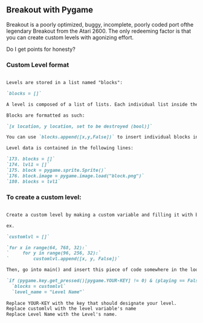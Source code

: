 ## Breakout with Pygame

Breakout is a poorly optimized, buggy, incomplete, poorly coded port ofthe legendary Breakout from the Atari 2600. The only redeeming factor is that you can create custom levels with agonizing effort.

Do I get points for honesty?

### Custom Level format

```markdown

Levels are stored in a list named "blocks":

`blocks = []`

A level is composed of a list of lists. Each individual list inside the list composes a block.

Blocks are formatted as such:

`[x location, y location, set to be destroyed (bool)]`

You can use `blocks.append([x,y,False])` to insert individual blocks into the level.

Level data is contained in the following lines:

`173. blocks = []`
`174. lvl1 = []`
`175. block = pygame.sprite.Sprite()`
`176. block.image = pygame.image.load("block.png")`
`180. blocks = lvl1`
```
### To create a custom level:

```markdown

Create a custom level by making a custom variable and filling it with block data as shown above.

ex.

`customlvl = []`

`for x in range(64, 768, 32):`
`     for y in range(96, 256, 32):`
`         customlvl.append([x, y, False])`

Then, go into main() and insert this piece of code somewhere in the loop

`if (pygame.key.get_pressed()[pygame.YOUR-KEY] != 0) & (playing == False):`
  `blocks = customlvl`
  `level_name = "Level Name"`
  
Replace YOUR-KEY with the key that should designate your level.
Replace customlvl with the level variable's name
Replace Level Name with the Level's name.

```
